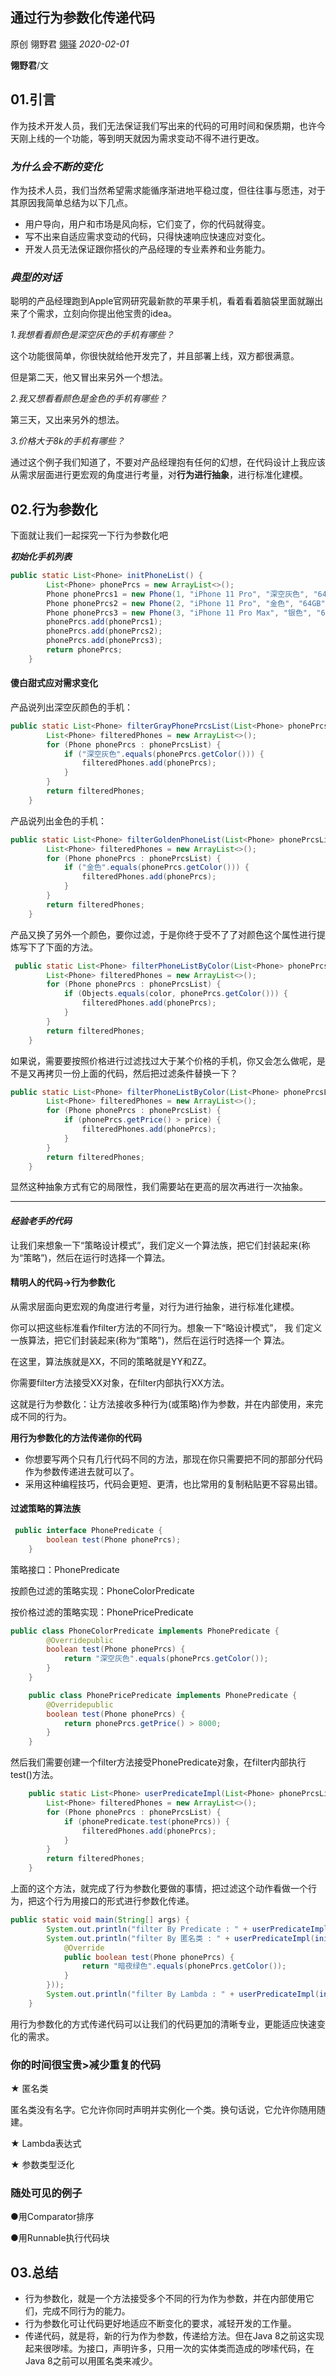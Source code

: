 ## 通过行为参数化传递代码

原创 翎野君 [翎驿](http://www.cnblogs.com/lingyejun/) *2020-02-01*

**翎野君**/文


## 01.引言



作为技术开发人员，我们无法保证我们写出来的代码的可用时间和保质期，也许今天刚上线的一个功能，等到明天就因为需求变动不得不进行更改。



### ***为什么会不断的变化***

作为技术人员，我们当然希望需求能循序渐进地平稳过度，但往往事与愿违，对于其原因我简单总结为以下几点。

- 用户导向，用户和市场是风向标，它们变了，你的代码就得变。
- 写不出来自适应需求变动的代码，只得快速响应快速应对变化。
- 开发人员无法保证跟你搭伙的产品经理的专业素养和业务能力。



### ***典型的对话***

聪明的产品经理跑到Apple官网研究最新款的苹果手机，看着看着脑袋里面就蹦出来了个需求，立刻向你提出他宝贵的idea。

*1.我想看看颜色是深空灰色的手机有哪些？*

这个功能很简单，你很快就给他开发完了，并且部署上线，双方都很满意。



但是第二天，他又冒出来另外一个想法。

*2.我又想看看颜色是金色的手机有哪些？*



第三天，又出来另外的想法。

*3.价格大于8k的手机有哪些？*



通过这个例子我们知道了，不要对产品经理抱有任何的幻想，在代码设计上我应该从需求层面进行更宏观的角度进行考量，对**行为进行抽象**，进行标准化建模。



## 02.行为参数化


下面就让我们一起探究一下行为参数化吧



***初始化手机列表***

```java
public static List<Phone> initPhoneList() {
        List<Phone> phonePrcs = new ArrayList<>();
        Phone phonePrcs1 = new Phone(1, "iPhone 11 Pro", "深空灰色", "64GB", 8699);
        Phone phonePrcs2 = new Phone(2, "iPhone 11 Pro", "金色", "64GB", 8700);
        Phone phonePrcs3 = new Phone(3, "iPhone 11 Pro Max", "银色", "64GB", 8900);
        phonePrcs.add(phonePrcs1);
        phonePrcs.add(phonePrcs2);
        phonePrcs.add(phonePrcs3);
        return phonePrcs;
    }
```



#### **傻白甜式应对需求变化**

产品说列出深空灰颜色的手机：




```java
public static List<Phone> filterGrayPhonePrcsList(List<Phone> phonePrcsList) {
        List<Phone> filteredPhones = new ArrayList<>();
        for (Phone phonePrcs : phonePrcsList) {
            if ("深空灰色".equals(phonePrcs.getColor())) {
                filteredPhones.add(phonePrcs);
            }
        }
        return filteredPhones;
    }
```



产品说列出金色的手机：



```java
public static List<Phone> filterGoldenPhoneList(List<Phone> phonePrcsList) {
        List<Phone> filteredPhones = new ArrayList<>();
        for (Phone phonePrcs : phonePrcsList) {
            if ("金色".equals(phonePrcs.getColor())) {
                filteredPhones.add(phonePrcs);
            }
        }
        return filteredPhones;
    }
```



产品又换了另外一个颜色，要你过滤，于是你终于受不了了对颜色这个属性进行提炼写下了下面的方法。


```java
 public static List<Phone> filterPhoneListByColor(List<Phone> phonePrcsList, String color) {
        List<Phone> filteredPhones = new ArrayList<>();
        for (Phone phonePrcs : phonePrcsList) {
            if (Objects.equals(color, phonePrcs.getColor())) {
                filteredPhones.add(phonePrcs);
            }
        }
        return filteredPhones;
    }
```



如果说，需要要按照价格进行过滤找过大于某个价格的手机，你又会怎么做呢，是不是又再拷贝一份上面的代码，然后把过滤条件替换一下？



```java
public static List<Phone> filterPhoneListByColor(List<Phone> phonePrcsList, int price) {
        List<Phone> filteredPhones = new ArrayList<>();
        for (Phone phonePrcs : phonePrcsList) {
            if (phonePrcs.getPrice() > price) {
                filteredPhones.add(phonePrcs);
            }
        }
        return filteredPhones;
    }
```



显然这种抽象方式有它的局限性，我们需要站在更高的层次再进行一次抽象。

***

#### ***经验老手的代码***

让我们来想象一下“策略设计模式”，我们定义一个算法族，把它们封装起来(称为“策略”)，然后在运行时选择一个算法。

#### **精明人的代码->行为参数化**

从需求层面向更宏观的角度进行考量，对行为进行抽象，进行标准化建模。

你可以把这些标准看作filter方法的不同行为。想象一下“略设计模式”， 我
们定义一族算法，把它们封装起来(称为“策略")，然后在运行时选择一个
算法。

在这里，算法族就是XX，不同的策略就是YY和ZZ。

你需要filter方法接受XX对象，在filter内部执行XX方法。

这就是行为参数化：让方法接收多种行为(或策略)作为参数，并在内部使用，来完成不同的行为。

**用行为参数化的方法传递你的代码**

- 你想要写两个只有几行代码不同的方法，那现在你只需要把不同的那部分代码作为参数传递进去就可以了。
- 采用这种编程技巧，代码会更短、更清，也比常用的复制粘贴更不容易出错。

#### 过滤策略的算法族


```java
 public interface PhonePredicate {
        boolean test(Phone phonePrcs);
    }
```

策略接口：PhonePredicate



按颜色过滤的策略实现：PhoneColorPredicate

按价格过滤的策略实现：PhonePricePredicate



```java
public class PhoneColorPredicate implements PhonePredicate {
        @Overridepublic
        boolean test(Phone phonePrcs) {
            return "深空灰色".equals(phonePrcs.getColor());
        }
    }

    public class PhonePricePredicate implements PhonePredicate {
        @Overridepublic
        boolean test(Phone phonePrcs) {
            return phonePrcs.getPrice() > 8000;
        }
    }

```

然后我们需要创建一个filter方法接受PhonePredicate对象，在filter内部执行test()方法。


```java
    public static List<Phone> userPredicateImpl(List<Phone> phonePrcsList, 		PhonePredicate phonePredicate) {
        List<Phone> filteredPhones = new ArrayList<>();
        for (Phone phonePrcs : phonePrcsList) {
            if (phonePredicate.test(phonePrcs)) {
                filteredPhones.add(phonePrcs);
            }
        }
        return filteredPhones;
    }

```

上面的这个方法，就完成了行为参数化要做的事情，把过滤这个动作看做一个行为，把这个行为用接口的形式进行参数化传递。


```java
public static void main(String[] args) {
        System.out.println("filter By Predicate : " + userPredicateImpl(initPhoneList(), new PhonePricePredicate()));
        System.out.println("filter By 匿名类 : " + userPredicateImpl(initPhoneList(), new PhonePredicate() {
            @Override 
            public boolean test(Phone phonePrcs) {
                return "暗夜绿色".equals(phonePrcs.getColor());
            }
        }));
        System.out.println("filter By Lambda : " + userPredicateImpl(initPhoneList(), (Phone phonePrcs) -> "暗夜绿色".equals(phonePrcs.getColor())));
    }
```

用行为参数化的方式传递代码可以让我们的代码更加的清晰专业，更能适应快速变化的需求。

### 你的时间很宝贵>减少重复的代码

★ 匿名类

匿名类没有名字。它允许你同时声明并实例化一个类。换句话说，它允许你随用随建。

★ Lambda表达式

★ 参数类型泛化

### 随处可见的例子

●用Comparator排序

●用Runnable执行代码块



## 03.总结



- 行为参数化，就是一个方法接受多个不同的行为作为参数，并在内部使用它们，完成不同行为的能力。
- 行为参数化可让代码更好地适应不断变化的要求，减轻开发的工作量。
- 传递代码，就是将，新的行为作为参数，传递给方法。但在Java 8之前这实现起来很哕嗦。为接口，声明许多，只用一次的实体类而造成的哕嗦代码，在Java 8之前可以用匿名类来减少。

